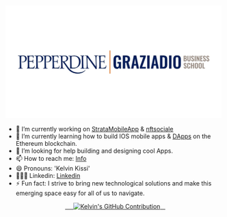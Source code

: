 

![](./Pepperdine-Business-School.jpeg)

<!-- **kissikelvin/kissikelvin** is a ✨ _special_ ✨ repository because its `README.md` (this file) appears on your GitHub profile. -->


- 🔭 I’m currently working on [StrataMobileApp](https://www.strata-is.com/) & [nftsociale](https://www.nftsociale.net/)
- 🌱 I’m currently learning how to build IOS mobile apps & [DApps](https://ethereum.org/en/dapps/) on the Ethereum blockchain.
- 🤔 I’m looking for help building and designing cool Apps.
- 📫 How to reach me: [Info](https://kelvinkissi.io/)
- 😄 Pronouns: 'Kelvin Kissi'
- 👨🏾‍💻 Linkedin: [Linkedin](https://www.linkedin.com/in/kelvin-kissi/)
- ⚡ Fun fact: I strive to bring new technological solutions and make this emerging space easy for all of us to navigate.



<p align="center">
  <a href="https://github.com/kissikelvin">
    <img src="http://github-profile-summary-cards.vercel.app/api/cards/profile-details?username=kissikelvin&theme=github_dark" alt="Kelvin's GitHub Contribution"/>
  </a>
</p>

  
<!-- [![Top Langs](https://github-readme-stats.vercel.app/api/top-langs/?username=kissikelvin&layout=compact)](https://github.com/kissikelvin/github-readme-stats)  -->
  
<!-- - 💬 Ask me about ... -->


